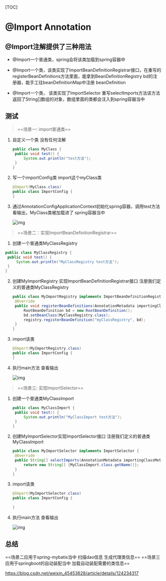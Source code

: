 [TOC]

# @Import Annotation  

## @Import注解提供了三种用法

* @Import一个普通类，spring会将该类加载到spring容器中

* @Import一个类，该类实现了ImportBeanDefinitionRegistrar接口，在重写的registerBeanDefinitions方法里面，能拿到BeanDefinitionRegistry bd的注册器，能手工往beanDefinitionMap中注册 beanDefinition

* @Import一个类， 该类实现了ImportSelector 重写selectImports方法该方法返回了String[]数组的对象，数组里面的类都会注入到spring容器当中

## 测试

> ==场景一:  import普通类==

1. 自定义一个类 没有任何注解 

   ```java
   public class MyClass {	
   	public void test() {
   		System.out.println("test方法");
   	}
   }
   ```

2. 写一个importConfig类 import这个myClass类

   ```java
   @Import(MyClass.class)
   public class ImportConfig {
   }
   ```

3. 通过AnnotationConfigApplicationContext初始化spring容器，调用test方法 看输出，MyClass类被加载进了 spring容器当中

   ![img](https://img-blog.csdnimg.cn/aee98405add545bfac5cdda6318b510b.png?x-oss-process=image/watermark,type_d3F5LXplbmhlaQ,shadow_50,text_Q1NETiBA5Lit5bm05Y2x5py655qE6ICB55S35Lq6,size_20,color_FFFFFF,t_70,g_se,x_16)



> ==场景二：实现ImportBeanDefinitionRegistrar==

1.  创建一个普通类MyClassRegistry

   ```java
   public class MyClassRegistry {	
   	public void test() {
   		System.out.println("MyClassRegistry test方法");
   	}
   }
   ```

2. 创建MyImportRegistry 实现ImportBeanDefinitionRegistrar接口 注册我们定义的普通类MyClassRegistry

   ```java
   public class MyImportRegistry implements ImportBeanDefinitionRegistrar{
   	@Override
   	public void registerBeanDefinitions(AnnotationMetadata importingClassMetadata, BeanDefinitionRegistry registry) {
   		RootBeanDefinition bd = new RootBeanDefinition();
   		bd.setBeanClass(MyClassRegistry.class);
   		registry.registerBeanDefinition("myClassRegistry", bd);
   	}
   }
   ```

3. import该类  

   ```java
   @Import(MyImportRegistry.class)
   public class ImportConfig {
   }
   ```

4. 执行main方法 查看输出

   ![img](https://img-blog.csdnimg.cn/f1f654a234544847b28f25aff31a5538.png?x-oss-process=image/watermark,type_d3F5LXplbmhlaQ,shadow_50,text_Q1NETiBA5Lit5bm05Y2x5py655qE6ICB55S35Lq6,size_20,color_FFFFFF,t_70,g_se,x_16)

> ==场景三: 实现ImportSelector==

1. 创建一个普通类MyClassImport 

   ```java
   public class MyClassImport {	
   	public void test() {
   		System.out.println("MyClassImport test方法");
   	}
   }
   ```

2. 创建MyImportSelector实现ImportSelector接口 注册我们定义的普通类MyClassImport

   ```java
   public class MyImportSelector implements ImportSelector { 
   	@Override
   	public String[] selectImports(AnnotationMetadata importingClassMetadata) {
   		return new String[] {MyClassImport.class.getName()};
   	} 
   }
   ```

3. import该类

   ```java
   @Import(MyImportSelector.class)
   public class ImportConfig {
   	
   }
   ```

4. 执行main方法 查看输出

   ![img](https://img-blog.csdnimg.cn/3839e967fd2942c5bbf40fb9ce17ae45.png?x-oss-process=image/watermark,type_d3F5LXplbmhlaQ,shadow_50,text_Q1NETiBA5Lit5bm05Y2x5py655qE6ICB55S35Lq6,size_20,color_FFFFFF,t_70,g_se,x_16)

## 总结
==场景二应用于spring-mybatis当中 扫描dao信息 生成代理类信息==
==场景三应用于springboot的自动装配当中 加载自动装配需要的类信息==

https://blog.csdn.net/weixin_45453628/article/details/124234317
